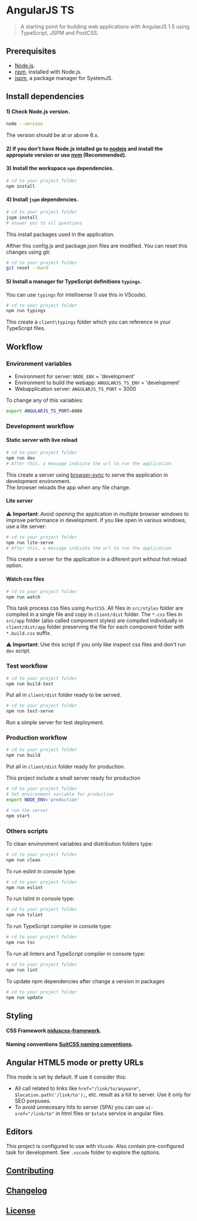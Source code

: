 # AngularJS TS

> A starting point for building web applications with AngularJS 1.5 using TypeScript, JSPM and PostCSS.


## Prerequisites

- [Node.js](https://nodejs.org/en/download/).
- [npm](https://www.npmjs.com/), installed with Node.js.
- [jspm](http://jspm.io/), a package manager for SystemJS.


## Install dependencies

#### 1) Check Node.js version.
```sh
node --version
```
The version should be at or above 6.x.

#### 2) If you don't have Node.js intalled go to [nodejs](https://nodejs.org/en/download/) and install the appropiate version or use [nvm](http://www.sergiolepore.net/2014/06/30/nvm-instalando-y-usando-node-version-manager/) (Recommended).

#### 3) Install the workspace `npm` dependencies.
```sh
# cd to your project folder
npm install
```

#### 4) Install `jspm` dependencies.
```sh
# cd to your project folder
jspm install
# answer yes to all questions
```
This install packages used in the application.

Afther this config.js and package.json files are modified. You can reset this changes using git:

```sh
# cd to your project folder
git reset --hard
```

#### 5) Install a manager for TypeScript definitions `typings`.
You can use `typings` for intellisense (I use this in VScode).

```sh
# cd to your project folder
npm run typings
```
This create a `client\typings` folder which you can reference in your TypeScript files.


## Workflow

### Environment variables

- Environment for server: `NODE_ENV` = 'development'
- Environment to build the webapp: `ANGULARJS_TS_ENV` = 'development'
- Webapplication server: `ANGULARJS_TS_PORT` = 3000

To change any of this variables:

```sh
export ANGULARJS_TS_PORT=8000
```

### Development workflow

#### Static server with live reload
```sh
# cd to your project folder
npm run dev
# After this, a message indicate the url to run the application
```
This create a server using [browser-sync](https://www.npmjs.com/package/browser-sync) to serve the application in development environment.  
The browser reloads the app when any file change.

#### Lite server
:warning: **Important**: Avoid opening the application in multiple browser windows to improve performance in development.
If you like open in various windows, use a lite server:

```sh
# cd to your project folder
npm run lite-serve
# After this, a message indicate the url to run the application
```
This create a server for the application in a diferent port without hot reload option.

#### Watch css files
```sh
# cd to your project folder
npm run watch
```

This task process css files using `PostCSS`. All files in `src/styles` folder are compiled in a single file and copy in `client/dist`
folder. The `*.css` files in `src/app` folder (also called component styles) are compiled individually in `client/dist/app` folder preserving the file for each component folder with `*.build.css` suffix.

:warning: **Important**: Use this script if you only like inspect css files and don't run `dev` script.

### Test workflow
```sh
# cd to your project folder
npm run build-test
```
Put all in `client/dist` folder ready to be served.

```sh
# cd to your project folder
npm run test-serve
```
Run a simple server for test deployment.

### Production workflow
```sh
# cd to your project folder
npm run build
```
Put all in `client/dist` folder ready for production.

This project include a small server ready for production

```sh
# cd to your project folder
# Set environment variable for production
export NODE_ENV='production'

# run the server
npm start
```

### Others scripts

To clean environment variables and distribution folders type:

```sh
# cd to your project folder
npm run clean
```

To run eslint in console type:

```sh
# cd to your project folder
npm run eslint
```

To run tslint in console type:

```sh
# cd to your project folder
npm run tslint
```

To run TypeScript compiler in console type:

```sh
# cd to your project folder
npm run tsc
```

To run all linters and TypeScript compiler in console type:

```sh
# cd to your project folder
npm run lint
```

To update npm dependencies after change a version in packages

```sh
# cd to your project folder
npm run update
```


## Styling

#### CSS Framework **[niduscss-framework](https://github.com/nimedev/niduscss-framework)**.

#### Naming conventions **[SuitCSS naming conventions](https://github.com/suitcss/suit/blob/master/doc/naming-conventions.md)**.

## Angular HTML5 mode or pretty URLs

This mode is set by default. If use it consider this:

- All call related to links like `href="/link/to/anyware"`, `$location.path('/link/to');`, etc. result as a hit to server. Use it only for SEO porpuses.
- To avoid unnecesary hits to server (SPA) you can use `ui-sref="/link/to"` in html files or `$state` service in angular files.


## Editors
This project is configured to use with `VScode`. Also contain pre-configured task for development. See `.vscode` folder to explore the options.


## [Contributing](CONTRIBUTING.md)


## [Changelog](CHANGELOG.md)


## [License](LICENSE.md)
